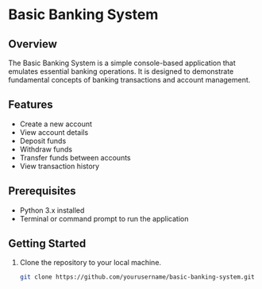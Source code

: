 # Basic Banking System

## Overview
The Basic Banking System is a simple console-based application that emulates essential banking operations. It is designed to demonstrate fundamental concepts of banking transactions and account management.

## Features
- Create a new account
- View account details
- Deposit funds
- Withdraw funds
- Transfer funds between accounts
- View transaction history

## Prerequisites
- Python 3.x installed
- Terminal or command prompt to run the application

## Getting Started
1. Clone the repository to your local machine.
   ```bash
   git clone https://github.com/yourusername/basic-banking-system.git

